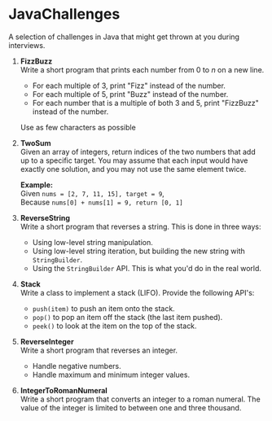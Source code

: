 # JavaChallenges
A selection of challenges in Java that might get thrown at you during interviews.
1. **FizzBuzz**\
  Write a short program that prints each number from 0 to *n* on a new line.
    * For each multiple of 3, print "Fizz" instead of the number.
    * For each multiple of 5, print "Buzz" instead of the number.
    * For each number that is a multiple of both 3 and 5, print "FizzBuzz" instead of the number.
    
    Use as few characters as possible
2. **TwoSum**\
  Given an array of integers, return indices of the two numbers that add up to a specific target.
  You may assume that each input would have exactly one solution, and you may not use the same element twice.
  
   **Example:**\
   Given `nums = [2, 7, 11, 15], target = 9`,\
   Because `nums[0] + nums[1] = 9, return [0, 1]`
3. **ReverseString**\
  Write a short program that reverses a string. This is done in three ways:
    * Using low-level string manipulation.
    * Using low-level string iteration, but building the new string with `StringBuilder`.
    * Using the `StringBuilder` API. This is what you'd do in the real world.
4. **Stack**\
  Write a class to implement a stack (LIFO). Provide the following API's:
    * `push(item)` to push an item onto the stack.
    * `pop()` to pop an item off the stack (the last item pushed).
    * `peek()` to look at the item on the top of the stack.
5. **ReverseInteger**\
  Write a short program that reverses an integer.
    * Handle negative numbers.
    * Handle maximum and minimum integer values.
5. **IntegerToRomanNumeral**\
  Write a short program that converts an integer to a roman numeral.
  The value of the integer is limited to between one and three thousand.

